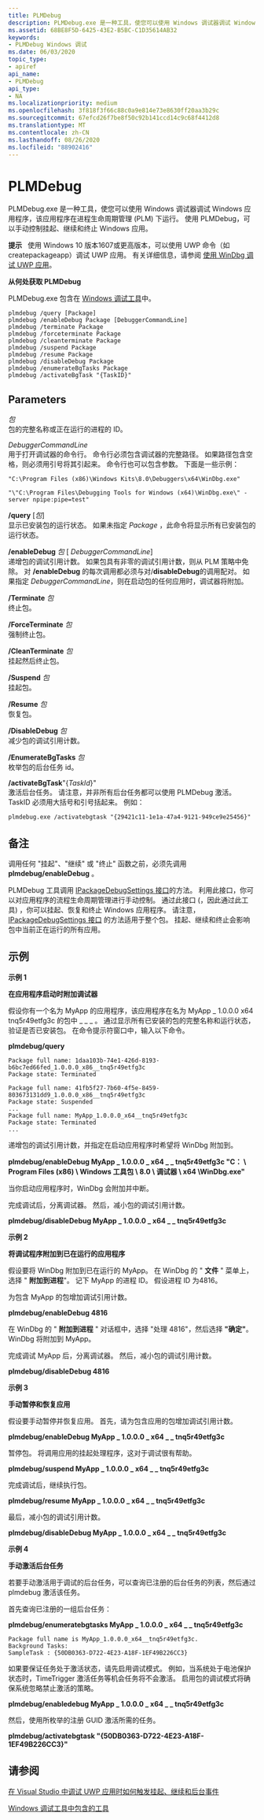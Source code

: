 ```yaml
---
title: PLMDebug
description: PLMDebug.exe 是一种工具，使您可以使用 Windows 调试器调试 Windows 应用程序，该应用程序在进程生命周期管理 (PLM) 下运行。
ms.assetid: 68BE8F5D-6425-43E2-B5BC-C1D35614AB32
keywords:
- PLMDebug Windows 调试
ms.date: 06/03/2020
topic_type:
- apiref
api_name:
- PLMDebug
api_type:
- NA
ms.localizationpriority: medium
ms.openlocfilehash: 3f818f3f66c88c0a9e814e73e8630ff20aa3b29c
ms.sourcegitcommit: 67efcd26f7be8f50c92b141ccd14c9c68f4412d8
ms.translationtype: MT
ms.contentlocale: zh-CN
ms.lasthandoff: 08/26/2020
ms.locfileid: "88902416"
---
```

# <a name="plmdebug"></a>PLMDebug

PLMDebug.exe 是一种工具，使您可以使用 Windows 调试器调试 Windows 应用程序，该应用程序在进程生命周期管理 (PLM) 下运行。 使用 PLMDebug，可以手动控制挂起、继续和终止 Windows 应用。

**提示**   使用 Windows 10 版本1607或更高版本，可以使用 UWP 命令（如 createpackageapp）调试 UWP 应用。 有关详细信息，请参阅 [使用 WinDbg 调试 UWP 应用](debugging-a-uwp-app-using-windbg.md)。

**从何处获取 PLMDebug**

PLMDebug.exe 包含在 [Windows 调试工具](index.md)中。

```console
plmdebug /query [Package]
plmdebug /enableDebug Package [DebuggerCommandLine]
plmdebug /terminate Package
plmdebug /forceterminate Package
plmdebug /cleanterminate Package
plmdebug /suspend Package
plmdebug /resume Package
plmdebug /disableDebug Package
plmdebug /enumerateBgTasks Package
plmdebug /activateBgTask "{TaskID}"
```

## <a name="span-idparametersspanspan-idparametersspanspan-idparametersspanparameters"></a><span id="Parameters"></span><span id="parameters"></span><span id="PARAMETERS"></span>Parameters

<span id="_______Package"></span><span id="_______package"></span><span id="_______PACKAGE"></span>*包*  
包的完整名称或正在运行的进程的 ID。

<span id="_______DebuggerCommandLine"></span><span id="_______debuggercommandline"></span><span id="_______DEBUGGERCOMMANDLINE"></span>*DebuggerCommandLine*  
用于打开调试器的命令行。 命令行必须包含调试器的完整路径。 如果路径包含空格，则必须用引号将其引起来。 命令行也可以包含参数。 下面是一些示例：

`"C:\Program Files (x86)\Windows Kits\8.0\Debuggers\x64\WinDbg.exe"`

`"\"C:\Program Files\Debugging Tools for Windows (x64)\WinDbg.exe\" -server npipe:pipe=test"`

<span id="________query_Package"></span><span id="________query_package"></span><span id="________QUERY_PACKAGE"></span>**/query** \[*包*\]  
显示已安装包的运行状态。 如果未指定 *Package* ，此命令将显示所有已安装包的运行状态。

<span id="________enableDebug_Package_DebuggerCommandLine"></span><span id="________enabledebug_package_debuggercommandline"></span><span id="________ENABLEDEBUG_PACKAGE_DEBUGGERCOMMANDLINE"></span>**/enableDebug** *包* \[ *DebuggerCommandLine*\]  
递增包的调试引用计数。 如果包具有非零的调试引用计数，则从 PLM 策略中免除。 对 **/enableDebug** 的每次调用都必须与对/**disableDebug**的调用配对。 如果指定 *DebuggerCommandLine*，则在启动包的任何应用时，调试器将附加。

<span id="________terminate_Package"></span><span id="________terminate_package"></span><span id="________TERMINATE_PACKAGE"></span>**/Terminate** *包*  
终止包。

<span id="________forceTerminate_Package"></span><span id="________forceterminate_package"></span><span id="________FORCETERMINATE_PACKAGE"></span>**/ForceTerminate** *包*  
强制终止包。

<span id="________cleanTerminate_Package"></span><span id="________cleanterminate_package"></span><span id="________CLEANTERMINATE_PACKAGE"></span>**/CleanTerminate** *包*  
挂起然后终止包。

<span id="________suspend_Package"></span><span id="________suspend_package"></span><span id="________SUSPEND_PACKAGE"></span>**/Suspend** *包*  
挂起包。

<span id="________resume_Package"></span><span id="________resume_package"></span><span id="________RESUME_PACKAGE"></span>**/Resume** *包*  
恢复包。

<span id="________disableDebug_Package"></span><span id="________disabledebug_package"></span><span id="________DISABLEDEBUG_PACKAGE"></span>**/DisableDebug** *包*  
减少包的调试引用计数。

<span id="________enumerateBgTasksPackage"></span><span id="________enumeratebgtaskspackage"></span><span id="________ENUMERATEBGTASKSPACKAGE"></span>**/EnumerateBgTasks** *包*  
枚举包的后台任务 id。

<span id="________activateBgTaskTaskId"></span><span id="________activatebgtasktaskid"></span><span id="________ACTIVATEBGTASKTASKID"></span>**/activateBgTask**"{*TaskId*}"  
激活后台任务。 请注意，并非所有后台任务都可以使用 PLMDebug 激活。 TaskID 必须用大括号和引号括起来。 例如：

`plmdebug.exe /activatebgtask "{29421c11-1e1a-47a4-9121-949ce9e25456}"`

<a name="remarks"></a>备注
-------

调用任何 "挂起"、"继续" 或 "终止" 函数之前，必须先调用 **plmdebug/enableDebug** 。

PLMDebug 工具调用 [IPackageDebugSettings 接口](https://docs.microsoft.com/windows/win32/api/shobjidl_core/nn-shobjidl_core-ipackagedebugsettings)的方法。 利用此接口，你可以对应用程序的流程生命周期管理进行手动控制。 通过此接口 (，因此通过此工具) ，你可以挂起、恢复和终止 Windows 应用程序。 请注意， [IPackageDebugSettings 接口](https://docs.microsoft.com/windows/win32/api/shobjidl_core/nn-shobjidl_core-ipackagedebugsettings) 的方法适用于整个包。 挂起、继续和终止会影响包中当前正在运行的所有应用。

<a name="examples"></a>示例
--------

**示例 1**

**在应用程序启动时附加调试器**

假设你有一个名为 MyApp 的应用程序，该应用程序在名为 MyApp \_ 1.0.0.0 x64 tnq5r49etfg3c 的包中 \_ \_ \_ 。 通过显示所有已安装的包的完整名称和运行状态，验证是否已安装包。 在命令提示符窗口中，输入以下命令。

**plmdebug/query**

```console
Package full name: 1daa103b-74e1-426d-8193-b6bc7ed66fed_1.0.0.0_x86__tnq5r49etfg3c
Package state: Terminated

Package full name: 41fb5f27-7b60-4f5e-8459-803673131dd9_1.0.0.0_x86__tnq5r49etfg3c
Package state: Suspended
...
Package full name: MyApp_1.0.0.0_x64__tnq5r49etfg3c
Package state: Terminated
...
```

递增包的调试引用计数，并指定在启动应用程序时希望将 WinDbg 附加到。

**plmdebug/enableDebug MyApp \_ 1.0.0.0 \_ x64 \_ \_ tnq5r49etfg3c "C： \\ Program Files (x86) \\ Windows 工具包 \\ 8.0 \\ 调试器 \\ x64 \\WinDbg.exe"**

当你启动应用程序时，WinDbg 会附加并中断。

完成调试后，分离调试器。 然后，减小包的调试引用计数。

**plmdebug/disableDebug MyApp \_ 1.0.0.0 \_ x64 \_ \_ tnq5r49etfg3c**

**示例 2**

**将调试程序附加到已在运行的应用程序**

假设要将 WinDbg 附加到已在运行的 MyApp。 在 WinDbg 的 " **文件** " 菜单上，选择 " **附加到进程**"。 记下 MyApp 的进程 ID。 假设进程 ID 为4816。

为包含 MyApp 的包增加调试引用计数。

**plmdebug/enableDebug 4816**

在 WinDbg 的 " **附加到进程** " 对话框中，选择 "处理 4816"，然后选择 **"确定"**。 WinDbg 将附加到 MyApp。

完成调试 MyApp 后，分离调试器。 然后，减小包的调试引用计数。

**plmdebug/disableDebug 4816**

**示例 3**

**手动暂停和恢复应用**

假设要手动暂停并恢复应用。 首先，请为包含应用的包增加调试引用计数。

**plmdebug/enableDebug MyApp \_ 1.0.0.0 \_ x64 \_ \_ tnq5r49etfg3c**

暂停包。 将调用应用的挂起处理程序，这对于调试很有帮助。

**plmdebug/suspend MyApp \_ 1.0.0.0 \_ x64 \_ \_ tnq5r49etfg3c**

完成调试后，继续执行包。

**plmdebug/resume MyApp \_ 1.0.0.0 \_ x64 \_ \_ tnq5r49etfg3c**

最后，减小包的调试引用计数。

**plmdebug/disableDebug MyApp \_ 1.0.0.0 \_ x64 \_ \_ tnq5r49etfg3c**

**示例 4**

**手动激活后台任务**

若要手动激活用于调试的后台任务，可以查询已注册的后台任务的列表，然后通过 plmdebug 激活该任务。

首先查询已注册的一组后台任务：

**plmdebug/enumeratebgtasks MyApp \_ 1.0.0.0 \_ x64 \_ \_ tnq5r49etfg3c**
```console
Package full name is MyApp_1.0.0.0_x64__tnq5r49etfg3c.
Background Tasks:
SampleTask : {50DB0363-D722-4E23-A18F-1EF49B226CC3}
```

如果要保证任务处于激活状态，请先启用调试模式。 例如，当系统处于电池保护状态时，TimeTrigger 激活任务等机会任务将不会激活。 启用包的调试模式将确保系统忽略禁止激活的策略。

**plmdebug/enabledebug MyApp \_ 1.0.0.0 \_ x64 \_ \_ tnq5r49etfg3c**

然后，使用所枚举的注册 GUID 激活所需的任务。

**plmdebug/activatebgtask "{50DB0363-D722-4E23-A18F-1EF49B226CC3}"**

## <a name="see-also"></a>请参阅

[在 Visual Studio 中调试 UWP 应用时如何触发挂起、继续和后台事件](https://docs.microsoft.com/visualstudio/debugger/how-to-trigger-suspend-resume-and-background-events-for-windows-store-apps-in-visual-studio)

[Windows 调试工具中包含的工具](extra-tools.md)
